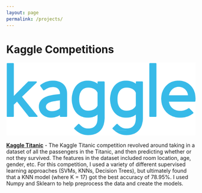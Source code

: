 ```yaml
---
layout: page
permalink: /projects/
---
```


Kaggle Competitions
====================
![](/asset/kaggle.png) 

<a href="https://github.com/Santostang/kaggle-titanic" target="_blank">**Kaggle Titanic**</a> - The Kaggle Titanic competition revolved around taking in a dataset of all the passengers in the Titanic, and then predicting whether or not they survived. The features in the dataset included room location, age, gender, etc. For this competition, I used a variety of different supervised learning approaches (SVMs, KNNs, Decision Trees), but ultimately found that a KNN model (where K = 17) got the best accuracy of 78.95%. I used Numpy and Sklearn to help preprocess the data and create the models. 


